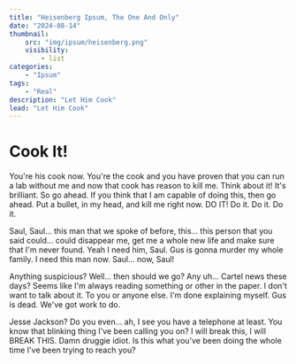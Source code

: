 ```yaml
---
title: "Heisenberg Ipsum, The One And Only"
date: "2024-08-14"
thumbnail:
    src: "img/ipsum/heisenberg.png"
    visibility:
        - list
categories:
    - "Ipsum"
tags:
    - "Real"
description: "Let Him Cook"
lead: "Let Him Cook"
---
```


# Cook It!

You're his cook now. You're the cook and you have proven that you can run a lab without me and now that cook has reason
to kill me. Think about it! It's brilliant. So go ahead. If you think that I am capable of doing this, then go ahead.
Put a bullet, in my head, and kill me right now. DO IT! Do it. Do it. Do it.

Saul, Saul... this man that we spoke of before, this... this person that you said could... could disappear me, get me a
whole new life and make sure that I'm never found. Yeah I need him, Saul. Gus is gonna murder my whole family. I need
this man now. Saul... now, Saul!

Anything suspicious? Well... then should we go? Any uh... Cartel news these days? Seems like I'm always reading
something or other in the paper. I don't want to talk about it. To you or anyone else. I'm done explaining myself. Gus
is dead. We've got work to do.

Jesse Jackson? Do you even... ah, I see you have a telephone at least. You know that blinking thing I've been calling
you on? I will break this, I will BREAK THIS. Damn druggie idiot. Is this what you've been doing the whole time I've
been trying to reach you? 